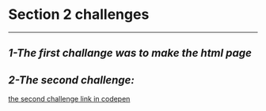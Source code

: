 # Section 2 challenges 
--------------------
*1-The first challange was to make the html page*
--------------------
*2-The second challenge:*
--------------------
[the second challenge link in codepen](https://codepen.io/m2001said/pen/xxYRNrZ)
